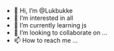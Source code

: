 - 👋 Hi, I’m @Lukbukke
- 👀 I’m interested in all
- 🌱 I’m currently learning js
- 💞️ I’m looking to collaborate on ...
- 📫 How to reach me ...

<!---
Lukbukke/Lukbukke is a ✨ special ✨ repository because its `README.md` (this file) appears on your GitHub profile.
You can click the Preview link to take a look at your changes.
--->

